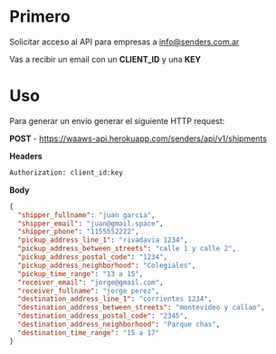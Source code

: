 # Primero
Solicitar acceso al API para empresas a info@senders.com.ar

Vas a recibir un email con un **CLIENT_ID** y una **KEY**

# Uso
Para generar un envío generar el siguiente HTTP request:


**POST** - https://waaws-api.herokuapp.com/senders/api/v1/shipments

**Headers**

```sh
Authorization: client_id:key
```

**Body**

```json
{
  "shipper_fullname": "juan garcia",
  "shipper_email": "juan@gmail.space",
  "shipper_phone": "1155552222",
  "pickup_address_line_1": "rivadavia 1234",
  "pickup_address_between_streets": "calle 1 y calle 2",
  "pickup_address_postal_code": "1234",
  "pickup_address_neighborhood": "Colegiales",
  "pickup_time_range": "13 a 15",
  "receiver_email": "jorge@gmail.com",
  "receiver_fullname": "jorge perez",
  "destination_address_line_1": "corrientes 1234",
  "destination_address_between_streets": "montevideo y callao",
  "destination_address_postal_code": "2345",
  "destination_address_neighborhood": "Parque chas",
  "destination_time_range": "15 a 17"
}
```
